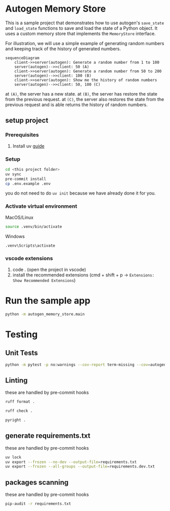 # Autogen Memory Store

This is a sample project that demonstrates how to use autogen's `save_state` and `load_state` functions to save and load the state of a Python object. It uses a custom memory store that implements the `MemoryStore` interface.

For illustration, we will use a simple example of generating random numbers and keeping track of the history of generated numbers.
```mermaid
sequenceDiagram
    client->>server(autogen): Generate a random number from 1 to 100
    server(autogen)-->>client: 50 (A)
    client->>server(autogen): Generate a random number from 50 to 200
    server(autogen)-->>client: 100 (B)
    client->>server(autogen): Show me the history of random numbers
    server(autogen)-->>client: 50, 100 (C)
```

at `(A)`, the server has a new state.
at `(B)`, the server has restore the state from the previous request.
at `(C)`, the server also restores the state from the previous request and is able returns the history of random numbers.

## setup project

### Prerequisites

1. Install uv [guide](https://docs.astral.sh/uv/getting-started/installation/)

### Setup

```bash
cd <this project folder>
uv sync
pre-commit install
cp .env.example .env
```

you do not need to do `uv init` because we have already done it for you.

### Activate virtual environment

MacOS/Linux

```bash
source .venv/bin/activate
```

Windows

```bash
.venv\Scripts\activate
```

### vscode extensions
1. code . (open the project in vscode)
1. install the recommended extensions (cmd + shift + p -> `Extensions: Show Recommended Extensions`)

# Run the sample app

```bash
python -m autogen_memory_store.main
```


# Testing

## Unit Tests

```bash
python -m pytest -p no:warnings --cov-report term-missing --cov=autogen_memory_store tests
```

## Linting
these are handled by pre-commit hooks

```sh
ruff format .
```

```sh
ruff check .
```

```sh
pyright .
```

## generate requirements.txt
these are handled by pre-commit hooks

```sh
uv lock
uv export --frozen --no-dev --output-file=requirements.txt
uv export --frozen --all-groups --output-file=requirements.dev.txt
```

## packages scanning
these are handled by pre-commit hooks

```sh
pip-audit -r requirements.txt
```